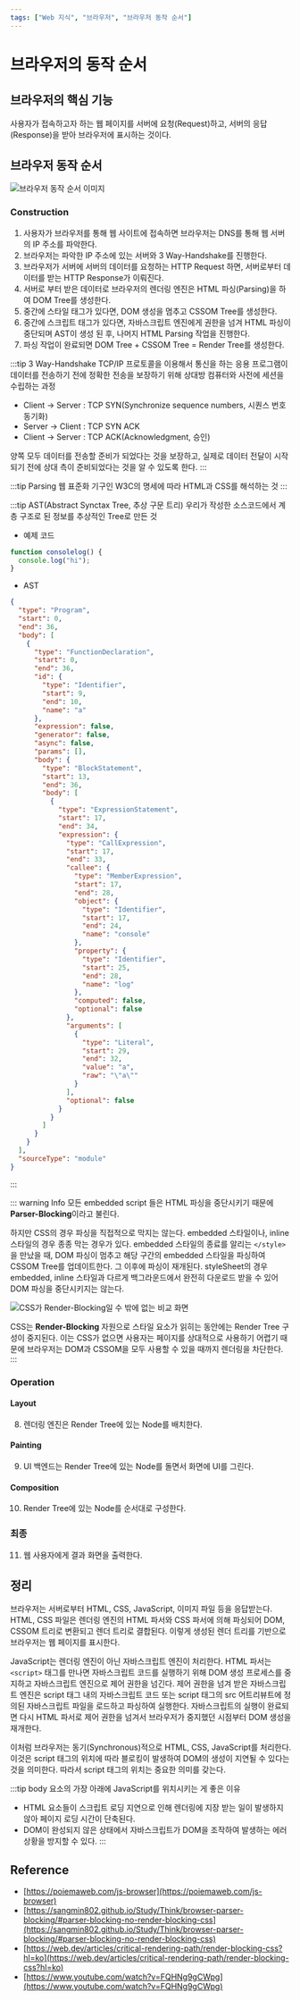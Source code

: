 ```yaml
---
tags: ["Web 지식", "브라우저", "브라우저 동작 순서"]
---
```


# 브라우저의 동작 순서

<Tags />

## 브라우저의 핵심 기능

사용자가 접속하고자 하는 웹 페이지를 서버에 요청(Request)하고, 서버의 응답(Response)을 받아 브라우저에 표시하는 것이다.

## 브라우저 동작 순서

![브라우저 동작 순서 이미지](https://github.com/mihyunLee/TIL/assets/51310674/a9bf5c6d-e1e7-4d08-93e0-731dc546d014)

### Construction

1. 사용자가 브라우저를 통해 웹 사이트에 접속하면 브라우저는 DNS를 통해 웹 서버의 IP 주소를 파악한다.
2. 브라우저는 파악한 IP 주소에 있는 서버와 3 Way-Handshake를 진행한다.
3. 브라우저가 서버에 서버의 데이터를 요청하는 HTTP Request 하면, 서버로부터 데이터를 받는 HTTP Response가 이뤄진다.
4. 서버로 부터 받은 데이터로 브라우저의 렌더링 엔진은 HTML 파싱(Parsing)을 하여 DOM Tree를 생성한다.
5. 중간에 스타일 태그가 있다면, DOM 생성을 멈추고 CSSOM Tree를 생성한다.
6. 중간에 스크립트 태그가 있다면, 자바스크립트 엔진에게 권한을 넘겨 HTML 파싱이 중단되며 AST이 생성 된 후, 나머지 HTML Parsing 작업을 진행한다.
7. 파싱 작업이 완료되면 DOM Tree + CSSOM Tree = Render Tree를 생성한다.

:::tip 3 Way-Handshake
TCP/IP 프로토콜을 이용해서 통신을 하는 응용 프로그램이 데이터를 전송하기 전에 정확한 전송을 보장하기 위해 상대방 컴퓨터와 사전에 세션을 수립하는 과정

- Client -> Server : TCP SYN(Synchronize sequence numbers, 시퀀스 번호 동기화)
- Server -> Client : TCP SYN ACK
- Client -> Server : TCP ACK(Acknowledgment, 승인)

양쪽 모두 데이터를 전송할 준비가 되었다는 것을 보장하고, 실제로 데이터 전달이 시작되기 전에 상대 측이 준비되었다는 것을 알 수 있도록 한다.
:::

:::tip Parsing
웹 표준화 기구인 W3C의 명세에 따라 HTML과 CSS를 해석하는 것
:::

:::tip AST(Abstract Synctax Tree, 추상 구문 트리)
우리가 작성한 소스코드에서 계층 구조로 된 정보를 추상적인 Tree로 만든 것

- 예제 코드

```js
function consolelog() {
  console.log("hi");
}
```

- AST

```json
{
  "type": "Program",
  "start": 0,
  "end": 36,
  "body": [
    {
      "type": "FunctionDeclaration",
      "start": 0,
      "end": 36,
      "id": {
        "type": "Identifier",
        "start": 9,
        "end": 10,
        "name": "a"
      },
      "expression": false,
      "generator": false,
      "async": false,
      "params": [],
      "body": {
        "type": "BlockStatement",
        "start": 13,
        "end": 36,
        "body": [
          {
            "type": "ExpressionStatement",
            "start": 17,
            "end": 34,
            "expression": {
              "type": "CallExpression",
              "start": 17,
              "end": 33,
              "callee": {
                "type": "MemberExpression",
                "start": 17,
                "end": 28,
                "object": {
                  "type": "Identifier",
                  "start": 17,
                  "end": 24,
                  "name": "console"
                },
                "property": {
                  "type": "Identifier",
                  "start": 25,
                  "end": 28,
                  "name": "log"
                },
                "computed": false,
                "optional": false
              },
              "arguments": [
                {
                  "type": "Literal",
                  "start": 29,
                  "end": 32,
                  "value": "a",
                  "raw": "\"a\""
                }
              ],
              "optional": false
            }
          }
        ]
      }
    }
  ],
  "sourceType": "module"
}
```

:::

::: warning Info
모든 embedded script 들은 HTML 파싱을 중단시키기 때문에 **Parser-Blocking**이라고 불린다.

하지만 CSS의 경우 파싱을 직접적으로 막지는 않는다. embedded 스타일이나, inline 스타일의 경우 종종 막는 경우가 있다.
embedded 스타일의 종료를 알리는 `</style>`을 만났을 때, DOM 파싱이 멈추고 해당 구간의 embedded 스타일을 파싱하여 CSSOM Tree를 업데이트한다. 그 이후에 파싱이 재개된다.
styleSheet의 경우 embedded, inline 스타일과 다르게 백그라운드에서 완전히 다운로드 받을 수 있어 DOM 파싱을 중단시키지는 않는다.

![CSS가 Render-Blocking일 수 밖에 없는 비교 화면](https://github.com/mihyunLee/TIL/assets/51310674/720c2dc0-6ebc-4d9f-8bdd-77f25845dd26)

CSS는 **Render-Blocking** 자원으로 스타일 요소가 읽히는 동안에는 Render Tree 구성이 중지된다. 이는 CSS가 없으면 사용자는 페이지를 상대적으로 사용하기 어렵기 때문에 브라우저는 DOM과 CSSOM을 모두 사용할 수 있을 때까지 렌더링을 차단한다.
:::

### Operation

#### Layout

8. 렌더링 엔진은 Render Tree에 있는 Node를 배치한다.

#### Painting

9. UI 백엔드는 Render Tree에 있는 Node를 돌면서 화면에 UI를 그린다.

#### Composition

10. Render Tree에 있는 Node를 순서대로 구성한다.

### 최종

11. 웹 사용자에게 결과 화면을 출력한다.

## 정리

브라우저는 서버로부터 HTML, CSS, JavaScript, 이미지 파일 등을 응답받는다. HTML, CSS 파일은 렌더링 엔진의 HTML 파서와 CSS 파서에 의해 파싱되어 DOM, CSSOM 트리로 변환되고 렌더 트리로 결합된다. 이렇게 생성된 렌더 트리를 기반으로 브라우저는 웹 페이지를 표시한다.

JavaScript는 렌더링 엔진이 아닌 자바스크립트 엔진이 처리한다. HTML 파서는 `<script>` 태그를 만나면 자바스크립트 코드를 실행하기 위해 DOM 생성 프로세스를 중지하고 자바스크립트 엔진으로 제어 권한을 넘긴다. 제어 권한을 넘겨 받은 자바스크립트 엔진은 script 태그 내의 자바스크립트 코드 또는 script 태그의 src 어트리뷰트에 정의된 자바스크립트 파일을 로드하고 파싱하여 실행한다. 자바스크립트의 실행이 완료되면 다시 HTML 파서로 제어 권한을 넘겨서 브라우저가 중지했던 시점부터 DOM 생성을 재개한다.

이처럼 브라우저는 동기(Synchronous)적으로 HTML, CSS, JavaScript를 처리한다. 이것은 script 태그의 위치에 따라 블로킹이 발생하여 DOM의 생성이 지연될 수 있다는 것을 의미한다. 따라서 script 태그의 위치는 중요한 의미를 갖는다.

:::tip body 요소의 가장 아래에 JavaScript를 위치시키는 게 좋은 이유

- HTML 요소들이 스크립트 로딩 지연으로 인해 렌더링에 지장 받는 일이 발생하지 않아 페이지 로딩 시간이 단축된다.
- DOM이 완성되지 않은 상태에서 자바스크립트가 DOM을 조작하여 발생하는 에러 상황을 방지할 수 있다.
  :::

## Reference

- [https://poiemaweb.com/js-browser](https://poiemaweb.com/js-browser)
- [https://sangmin802.github.io/Study/Think/browser-parser-blocking/#parser-blocking-no-render-blocking-css](https://sangmin802.github.io/Study/Think/browser-parser-blocking/#parser-blocking-no-render-blocking-css)
- [https://web.dev/articles/critical-rendering-path/render-blocking-css?hl=ko](https://web.dev/articles/critical-rendering-path/render-blocking-css?hl=ko)
- [https://www.youtube.com/watch?v=FQHNg9gCWpg](https://www.youtube.com/watch?v=FQHNg9gCWpg)
